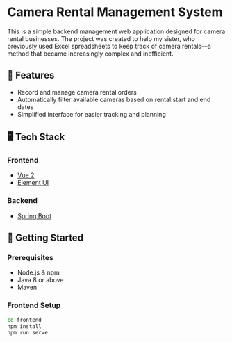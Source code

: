 # Camera Rental Management System

This is a simple backend management web application designed for camera rental businesses. The project was created to help my sister, who previously used Excel spreadsheets to keep track of camera rentals—a method that became increasingly complex and inefficient.

## 🔧 Features

- Record and manage camera rental orders
- Automatically filter available cameras based on rental start and end dates
- Simplified interface for easier tracking and planning

## 🖥️ Tech Stack

### Frontend
- [Vue 2](https://vuejs.org/v2/)
- [Element UI](https://element.eleme.io/)

### Backend
- [Spring Boot](https://spring.io/projects/spring-boot)

## 🚀 Getting Started

### Prerequisites
- Node.js & npm
- Java 8 or above
- Maven

### Frontend Setup

```bash
cd frontend
npm install
npm run serve

